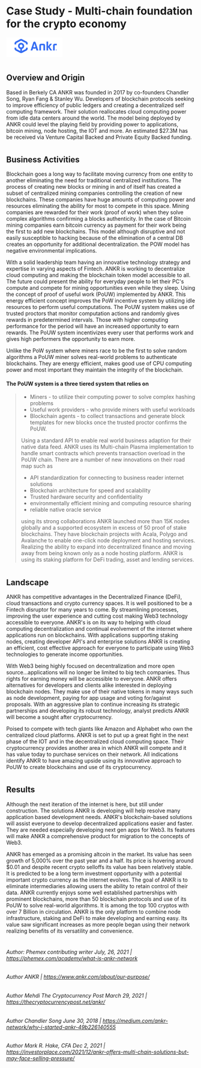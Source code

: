 # Case Study - Multi-chain foundation for the crypto economy

<img src="https://github.com/wayman110/Case-Study-Homework/blob/main/ANKR_Logo.PNG" alt="drawing" width="150"/>

#
## Overview and Origin

Based in Berkely CA ANKR was founded in 2017 by co-founders Chandler Song, Ryan Fang & Stanley Wu. Developers of blockchain protocols seeking to improve efficiency of public ledgers and creating a decentralized self computing framework. Their solution reallocates cloud computing power from idle data centers around the world. The model being deployed by ANKR could level the playing field by providing power to applications, bitcoin mining, node hosting, the IOT and more. An estimated $27.3M has be received via Venture Capital Backed and Private Equity Backed funding.

#
## Business Activities

Blockchain goes a long way to facilitate moving currency from one entity to another eliminating the need for traditional centralized institutions. The process of creating new blocks or mining in and of itself has created a subset of centralized mining companies controlling the creation of new blockchains. These companies have huge amounts of computing power and resources eliminating the ability for most to compete in this space. Mining companies are rewarded for their work (proof of work) when they solve complex algorithms confirming a blocks authenticity. In the case of Bitcoin mining companies earn bitcoin currency as payment for their work being the first to add new blockchains. This model although disruptive and not easily susceptible to hacking because of the elimination of a central DB creates an opportunity for additional decentralization. the POW model has negative environmental implications.  

With a solid leadership team having an innovative technology strategy and expertise in varying aspects of Fintech. ANKR is working to decentralize cloud computing and making the blockchain token model accessible to all. The future could present the ability for everyday people to let their PC's compute and compete for mining opportunities even while they sleep. Using the concept of proof of useful work (PoUW) implemented by ANKR. This energy efficient concept improves the PoW incentive system by utilizing idle resources to perform useful computations. The PoUW system makes use of trusted proctors that monitor computation actions and randomly gives rewards in predetermined intervals. Those with higher computing performance for the period will have an increased opportunity to earn rewards. The PoUW system incentivizes every user that performs work and gives high performers the opportunity to earn more.

Unlike the PoW system where miners race to be the first to solve random algorithms a PoUW miner solves real-world problems to authenticate blockchains. They are energy efficient, makes good use of CPU computing power and most important they maintain the integrity of the blockchain.  

#### The PoUW system is a three tiered system that relies on
> * Miners - to utilize their computing power to solve complex hashing problems
> * Useful work providers - who provide miners with useful workloads
> * Blockchain agents - to collect transactions and generate block templates for new blocks once the trusted proctor confirms the PoUW.
>
> Using a standard API to enable real world business adaption for their native data feed. ANKR uses its Multi-chain Plasma implementation to handle smart contracts which prevents transaction overload in the PoUW chain. There are a number of new innovations on their road map such as 
> * API standardization for connecting to business reader internet solutions
> * Blockchain architecture for speed and scalability
> * Trusted hardware security and confidentiality
> * environmentally efficient mining and computing resource sharing
> * reliable native oracle service 
>
>using its strong collaborations ANKR launched more than 15K nodes globally and a supported ecosystem in excess of 50 proof of stake blockchains. They have blockchain projects with Acala, Polygo and Avalanche to enable one-click node deployment and hosting services. Realizing the ability to expand into decentralized finance and moving away from being known only as a node hosting platform. ANKR is using its staking platform for DeFi trading, asset and lending services.
#

## Landscape

ANKR has competitive advantages in the Decentralized Finance (DeFi), cloud transactions and crypto currency spaces. It is well positioned to be a Fintech disruptor for many years to come. By streamlining processes, improving the user experience and cutting cost making Web3 technology accessible to everyone. ANKR's is on its way to helping with cloud computing decentralization and continual evolvement of the internet where applications run on blockchains. With applications supporting staking nodes, creating developer API's and enterprise solutions ANKR is creating an efficient, cost effective approach for everyone to participate using Web3 technologies to generate income opportunities.

With Web3 being highly focused on decentralization and more open source...applications will no longer be limited to big tech companies. Thus rights for earning money will be accessible to everyone. ANKR offers alternatives for developers and clients alike interested in deploying blockchain nodes. They make use of their native tokens in many ways such as node development, paying for app usage and voting for/against proposals. With an aggressive plan to continue increasing its strategic partnerships and developing its robust technology, analyst predicts ANKR will become a sought after cryptocurrency.

Poised to compete with tech giants like Amazon and Alphabet who own the centralized cloud platforms. ANKR is set to put up a great fight in the next phase of the IOT and in the decentralized cloud computing space. Their cryptocurrency provides another area in which ANKR will compete and it has value today to purchase services on their network. All indications identify ANKR to have amazing upside using its innovative approach to PoUW to create blockchains and use of its cryptocurrency. 

#
## Results

Although the next iteration of the internet is here, but still under construction. The solutions ANKR is developing will help resolve many application based development needs. ANKR's blockchain-based solutions will assist everyone to develop decentralized applications easier and faster. They are needed especially developing next gen apps for Web3. Its features will make ANKR a comprehensive product for migration to the concepts of Web3. 

ANKR has emerged as a promising altcoin in the market. Its value has seen growth of 5,000% over the past year and a half. Its price is hovering around $0.01 and despite recent crypto selloffs its value has been relatively stable. It is predicted to be a long term investment opportunity with a potential important crypto currency as the internet evolves. The goal of ANKR is to eliminate intermediaries allowing users the ability to retain control of their data. ANKR currently enjoys some well established partnerships with prominent blockchains, more than 50 blockchain protocols and use of its PoUW to solve real-world algorithms. It is among the top 100 cryptos with over 7 Billion in circulation. ANKR is the only platform to combine node infrastructure, staking and DeFi to make developing and earning easy. Its value saw significant increases as more people began using their network realizing benefits of its versatility and convenience. 

#
#
###### _Author: Phemex contributing writer July, 26, 2021 | https://phemex.com/academy/what-is-ankr-network_
###### _Author ANKR | https://www.ankr.com/about/our-purpose/_
###### _Author Mehdi The Cryptocurrency Post March 29, 2021 | https://thecryptocurrencypost.net/ankr/_
###### _Author Chandler Song June 30, 2018 | https://medium.com/ankr-network/why-i-started-ankr-49b226140555_
###### _Author  Mark R. Hake, CFA Dec 2, 2021 | https://investorplace.com/2021/12/ankr-offers-multi-chain-solutions-but-may-face-selling-pressure/_
